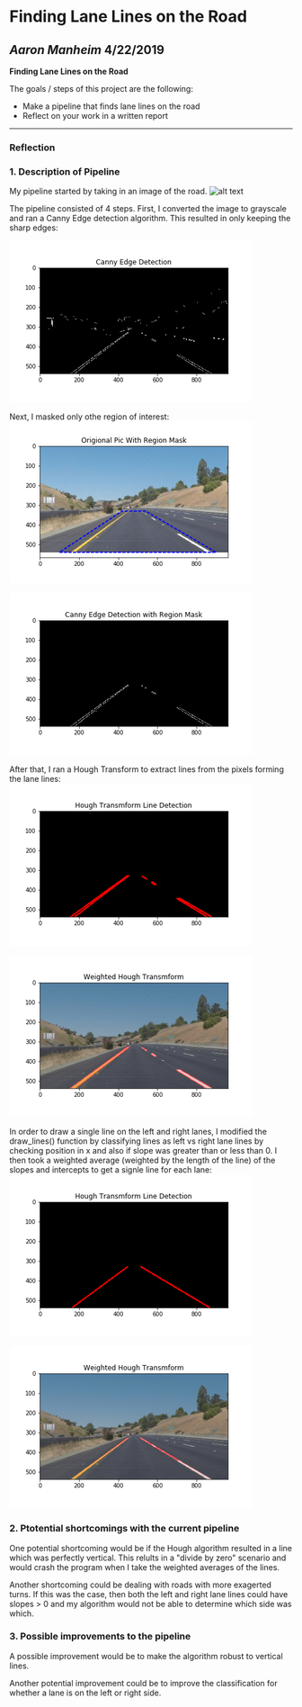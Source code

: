 # **Finding Lane Lines on the Road**

*Aaron Manheim* 4/22/2019
---

**Finding Lane Lines on the Road**

The goals / steps of this project are the following:
* Make a pipeline that finds lane lines on the road
* Reflect on your work in a written report
---

[//]: # (Image References)

[image0]: ./test_images/solidYellowCurve2.jpg "Original Image"
[image1]: ./test_images_output/CannyOutput.png "Canny Edge Detection"
[image2]: ./test_images_output/RegionMaskedCannyOutput.png "Region Masked Canny"
[image3]: ./test_images_output/RegionMask.png "Region Mask"
[image4]: ./test_images_output/HoughLineDetection_RawLines.png "Hough Line Detection Raw"
[image5]: ./test_images_output/WeightedHoughLineDetection_RawLines.png "Weighted Hough Line Detection Raw"
[image6]: ./test_images_output/HoughLineDetection.png "Weighted Hough Line Detection"
[image7]: ./test_images_output/WeightedHoughLineDetection.png "Weighted Hough Line Detection"


### Reflection

### 1. Description of Pipeline

My pipeline started by taking in an image of the road.
![alt text][image0]

The pipeline consisted of 4 steps. First, I converted the image to grayscale and ran a Canny Edge detection algorithm. This resulted in only keeping the sharp edges:

![alt text][image1]

Next, I masked only othe region of interest:
![alt text][image3] 

![alt text][image2]

After that, I ran a Hough Transform to extract lines from the pixels forming the lane lines:
![alt text][image4]

![alt text][image5]

In order to draw a single line on the left and right lanes, I modified the draw_lines() function by classifying lines as left vs right lane lines by checking position in x and also if slope was greater than or less than 0. I then took a weighted average (weighted by the length of the line) of the slopes and intercepts to get a signle line for each lane:
![alt text][image6]

![alt text][image7]


### 2. Ptotential shortcomings with the current pipeline


One potential shortcoming would be if the  Hough algorithm resulted in a line which was perfectly vertical. This relults in a "divide by zero" scenario and would crash the program when I take the weighted averages of the lines.

Another shortcoming could be dealing with roads with more exagerted turns. If this was the case, then both the left and right lane lines could have slopes > 0  and my algorithm would not be able to determine which side was which.


### 3. Possible improvements to the pipeline

A possible improvement would be to make the algorithm robust to vertical lines.

Another potential improvement could be to improve the classification for whether a lane is on the left or right side.
